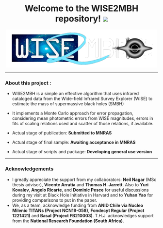 <div id="hi" align="center">
  <h1>
    Welcome to the WISE2MBH repository!
    <img src="https://media.giphy.com/media/hvRJCLFzcasrR4ia7z/giphy.gif" width="30px"/>
  </h1>
</div>
<div id="header" align="center">
  <img src="logos/WISE2MBH positivo sin fondo.png" width="500"/>
</div>

---

### About this project :

- WISE2MBH is a simple an effective algorithm that uses infrared cataloged data from the Wide-field Infrared Survey Explorer (WISE) to estimate the mass of supermassive black holes (SMBH)

- It implements a Monte Carlo approach for error propagation, considering mean photometric errors from WISE magnitudes, errors in fits of scaling relations used and scatter of those relations, if available.

- Actual stage of publication: **Submitted to MNRAS**

- Actual stage of final sample: **Awaiting acceptance in MNRAS**

- Actual stage of scripts and package: **Developing general use version**

---

### Acknowledgements

- I greatly appreciate the support from my collaborators: **Neil Nagar** (MSc thesis advisor), **Vicente Arratia** and **Thomas H. Jarrett**. Also to **Yuri Kovalev**, **Angelo Ricarte**, and **Dominic Pesce** for useful discussions during my visit at Black Hole Initiative in Harvard and to **Yuhan Yao** for providing comparisons to put in the paper. 
- We, as a team, acknowledge funding from **ANID Chile via Nucleo Milenio TITANs (Project NCN19-058)**, **Fondecyt Regular (Project 1221421)** and **Basal (Project FB210003)**. T.H.J. acknowledges support from the **National Research Foundation (South Africa)**.